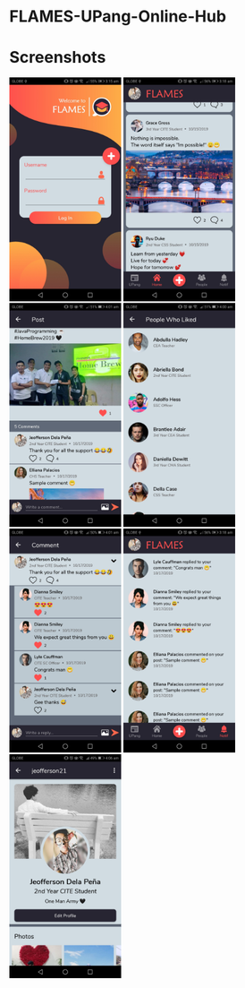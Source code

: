 # FLAMES-UPang-Online-Hub

# **Screenshots**

<img src="images/2.jpg" width="200"> <img src="images/18.jpg" width="200"> <img src="images/19.jpg" width="200"> <img src="images/23.jpg" width="200"> <img src="images/25.jpg" width="200"> <img src="images/33.jpg" width="200"> <img src="images/40.jpg" width="200">

